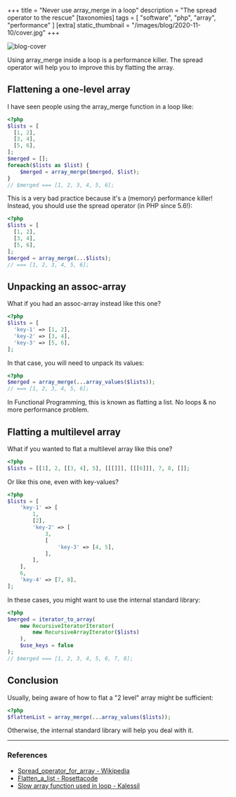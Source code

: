 +++
title = "Never use array_merge in a loop"
description = "The spread operator to the rescue"
[taxonomies]
tags = [ "software", "php", "array", "performance" ]
[extra]
static_thumbnail = "/images/blog/2020-11-10/cover.jpg"
+++

![blog-cover](/images/blog/2020-11-10/cover.jpg)

Using array_merge inside a loop is a performance killer.
The spread operator will help you to improve this by flatting the array.

<!-- more -->

## Flattening a one-level array

I have seen people using the array_merge function in a loop like:

```php
<?php
$lists = [
  [1, 2],
  [3, 4],
  [5, 6],
];
$merged = [];
foreach($lists as $list) {
    $merged = array_merge($merged, $list);
}
// $merged === [1, 2, 3, 4, 5, 6];
```

This is a very bad practice because it's a (memory) performance killer!
Instead, you should use the spread operator (in PHP since 5.6!):

```php
<?php
$lists = [
  [1, 2],
  [3, 4],
  [5, 6],
];
$merged = array_merge(...$lists);
// === [1, 2, 3, 4, 5, 6];
```

## Unpacking an assoc-array

What if you had an assoc-array instead like this one?

```php
<?php
$lists = [
  'key-1' => [1, 2],
  'key-2' => [3, 4],
  'key-3' => [5, 6],
];
```

In that case, you will need to unpack its values:

```php
<?php
$merged = array_merge(...array_values($lists));
// === [1, 2, 3, 4, 5, 6];
```

In Functional Programming, this is known as flatting a list.
No loops & no more performance problem.

## Flatting a multilevel array

What if you wanted to flat a multilevel array like this one?
```php
<?php
$lists = [[1], 2, [[3, 4], 5], [[[]]], [[[6]]], 7, 8, []];
```

Or like this one, even with key-values?

```php
<?php
$lists = [
    'key-1' => [
        1,
        [2],
        'key-2' => [
            3,
            [
                'key-3' => [4, 5],
            ],
        ],
    ],
    6,
    'key-4' => [7, 8],
];
```

In these cases, you might want to use the internal standard library:

```php
<?php
$merged = iterator_to_array(
    new RecursiveIteratorIterator(
        new RecursiveArrayIterator($lists)
    ),
    $use_keys = false
);
// $merged === [1, 2, 3, 4, 5, 6, 7, 8];
```

## Conclusion

Usually, being aware of how to flat a "2 level" array might be sufficient:
```php
<?php
$flattenList = array_merge(...array_values($lists));
```

Otherwise, the internal standard library will help you deal with it.

---

### References

- [Spread_operator_for_array - Wikipedia](https://wiki.php.net/rfc/spread_operator_for_array)
- [Flatten_a_list - Rosettacode](https://rosettacode.org/wiki/Flatten_a_list)
- [Slow array function used in loop - Kalessil](https://kalessil.github.io/phpinspectionsea/docs/performance.html#slow-array-function-used-in-loop)